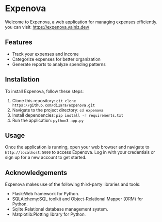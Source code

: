 # Expenova

Welcome to Expenova, a web application for managing expenses efficiently.
you can visit: https://expenova.yalniz.dev/

## Features

- Track your expenses and income
- Categorize expenses for better organization
- Generate reports to analyze spending patterns

## Installation

To install Expenova, follow these steps:

1. Clone this repository: `git clone https://github.com/di1ara/expenova.git`
2. Navigate to the project directory: `cd expenova`
3. Install dependencies: `pip install -r requirements.txt`
5. Run the application: `python3 app.py`

## Usage

Once the application is running, open your web browser and navigate to `http://localhost:5000` to access Expenova. Log in with your credentials or sign up for a new account to get started.

## Acknowledgements

Expenova makes use of the following third-party libraries and tools:

- Flask:Web framework for Python.
- SQLAlchemy:SQL toolkit and Object-Relational Mapper (ORM) for Python.
- Sqlite:Relational database management system.
- Matplotlib:Plotting library for Python.
